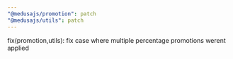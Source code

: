 ```yaml
---
"@medusajs/promotion": patch
"@medusajs/utils": patch
---
```


fix(promotion,utils): fix case where multiple percentage promotions werent applied
